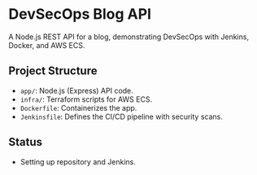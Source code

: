 # DevSecOps Blog API
A Node.js REST API for a blog, demonstrating DevSecOps with Jenkins, Docker, and AWS ECS.

## Project Structure
- `app/`: Node.js (Express) API code.
- `infra/`: Terraform scripts for AWS ECS.
- `Dockerfile`: Containerizes the app.
- `Jenkinsfile`: Defines the CI/CD pipeline with security scans.

## Status
- Setting up repository and Jenkins.
